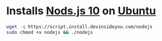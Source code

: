 # Installs [Nods.js 10](https://nodejs.org) on [Ubuntu](https://www.ubuntu.com/)

```bash
wget -q https://script.install.devinsideyou.com/nodejs
sudo chmod +x nodejs && ./nodejs
```

